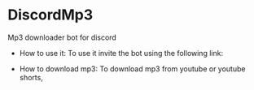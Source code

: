 # DiscordMp3
Mp3 downloader bot for discord

- How to use it:
To use it invite the bot using the following link:


- How to download mp3:
To download mp3 from youtube or youtube shorts, 
